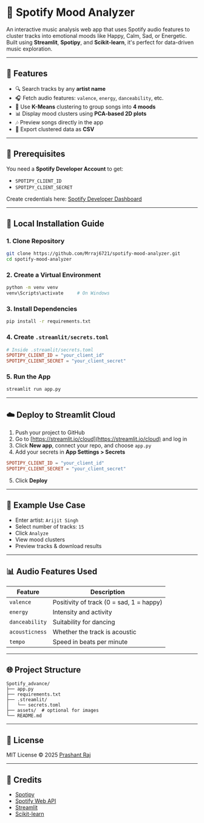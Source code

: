 # 🎵 Spotify Mood Analyzer

An interactive music analysis web app that uses Spotify audio features to cluster tracks into emotional moods like Happy, Calm, Sad, or Energetic. Built using **Streamlit**, **Spotipy**, and **Scikit-learn**, it's perfect for data-driven music exploration.

---

## 🚀 Features

* 🔍 Search tracks by any **artist name**
* 🎧 Fetch audio features: `valence`, `energy`, `danceability`, etc.
* 🧠 Use **K-Means** clustering to group songs into **4 moods**
* 📊 Display mood clusters using **PCA-based 2D plots**
* 🎶 Preview songs directly in the app
* 📅 Export clustered data as **CSV**

---

## 🚫 Prerequisites

You need a **Spotify Developer Account** to get:

* `SPOTIPY_CLIENT_ID`
* `SPOTIPY_CLIENT_SECRET`

Create credentials here: [Spotify Developer Dashboard](https://developer.spotify.com/dashboard)

---

## 🔧 Local Installation Guide

### 1. Clone Repository

```bash
git clone https://github.com/Mrraj6721/spotify-mood-analyzer.git
cd spotify-mood-analyzer
```

### 2. Create a Virtual Environment

```bash
python -m venv venv
venv\Scripts\activate     # On Windows
```

### 3. Install Dependencies

```bash
pip install -r requirements.txt
```

### 4. Create `.streamlit/secrets.toml`

```toml
# Inside .streamlit/secrets.toml
SPOTIPY_CLIENT_ID = "your_client_id"
SPOTIPY_CLIENT_SECRET = "your_client_secret"
```

### 5. Run the App

```bash
streamlit run app.py
```

---

## ☁️ Deploy to Streamlit Cloud

1. Push your project to GitHub
2. Go to [https://streamlit.io/cloud](https://streamlit.io/cloud) and log in
3. Click **New app**, connect your repo, and choose `app.py`
4. Add your secrets in **App Settings > Secrets**

```toml
SPOTIPY_CLIENT_ID = "your_client_id"
SPOTIPY_CLIENT_SECRET = "your_client_secret"
```

5. Click **Deploy**

---

## 📅 Example Use Case

* Enter artist: `Arijit Singh`
* Select number of tracks: `15`
* Click `Analyze`
* View mood clusters
* Preview tracks & download results

---

## 📊 Audio Features Used

| Feature        | Description                              |
| -------------- | ---------------------------------------- |
| `valence`      | Positivity of track (0 = sad, 1 = happy) |
| `energy`       | Intensity and activity                   |
| `danceability` | Suitability for dancing                  |
| `acousticness` | Whether the track is acoustic            |
| `tempo`        | Speed in beats per minute                |

---

## 🌐 Project Structure

```
Spotify_advance/
├── app.py
├── requirements.txt
├── .streamlit/
│   └── secrets.toml
├── assets/  # optional for images
└── README.md
```

---

## 📄 License

MIT License © 2025 [Prashant Raj](https://github.com/Mrraj6721)

---

## 🙌 Credits

* [Spotipy](https://spotipy.readthedocs.io/)
* [Spotify Web API](https://developer.spotify.com/)
* [Streamlit](https://streamlit.io/)
* [Scikit-learn](https://scikit-learn.org/)

